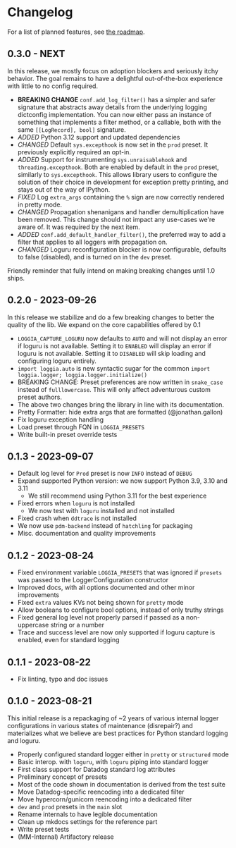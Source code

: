 # Changelog

For a list of planned features, see [the roadmap](ROADMAP.md).

## 0.3.0 - NEXT

In this release, we mostly focus on adoption blockers and seriously itchy behavior. The
goal remains to have a delightful out-of-the-box experience with little to no config
required.

- **BREAKING CHANGE** `conf.add_log_filter()` has a simpler and safer signature that
  abstracts away details from the underlying logging dictconfig implementation. You can
  now either pass an instance of something that implements a filter method, or a callable,
  both with the same `[[LogRecord], bool]` signature.
- *ADDED* Python 3.12 support and updated dependencies
- *CHANGED* Default `sys.excepthook` is now set in the `prod` preset. It previously explicitly
  required an opt-in.
- *ADDED* Support for instrumenting `sys.unraisablehook` and `threading.excepthook`. Both are
  enabled by default in the `prod` preset, similarly to `sys.excepthook`. This allows
  library users to configure the solution of their choice in development for exception
  pretty printing, and stays out of the way of IPython.
- *FIXED* Log `extra_args` containing the `%` sign are now correctly rendered in pretty mode.
- *CHANGED* Propagation shenanigans and handler demultiplication have been removed. This change
  should not impact any use-cases we're aware of. It was required by the next item.
- *ADDED* `conf.add_default_handler_filter()`, the preferred way to add a filter that applies to
  all loggers with propagation on.
- *CHANGED* Loguru reconfiguration blocker is now configurable, defaults to false (disabled),
  and is turned on in the `dev` preset.

Friendly reminder that fully intend on making breaking changes until 1.0 ships.

## 0.2.0 - 2023-09-26

In this release we stabilize and do a few breaking changes to better the quality of the lib.
We expand on the core capabilities offered by 0.1

- `LOGGIA_CAPTURE_LOGURU` now defaults to `AUTO` and will not display an
      error if loguru is not available. Setting it to `ENABLED` will display an
      error if loguru is not available. Setting it to `DISABLED` will skip
      loading and configuring loguru entirely.
- `import loggia.auto` is new syntactic sugar for the common
      `import loggia.logger; loggia.logger.initialize()`
- BREAKING CHANGE: Preset preferences are now written in `snake_case` instead
      of `fulllowercase`. This will only affect adventurous custom preset authors.
- The above two changes bring the library in line with its documentation.
- Pretty Formatter: hide extra args that are formatted (@jonathan.gallon)
- Fix loguru exception handling
- Load preset through FQN in `LOGGIA_PRESETS`
- Write built-in preset override tests

## 0.1.3 - 2023-09-07

- Default log level for `Prod` preset is now `INFO` instead of `DEBUG`
- Expand supported Python version: we now support Python 3.9, 3.10 and 3.11
  - We still recommend using Python 3.11 for the best experience
- Fixed errors when `loguru` is not installed
  - We now test with `loguru` installed and not installed
- Fixed crash when `ddtrace` is not installed
- We now use `pdm-backend` instead of `hatchling` for packaging
- Misc. documentation and quality improvements

## 0.1.2 - 2023-08-24

- Fixed environment variable `LOGGIA_PRESETS` that was ignored if `presets` was passed to the LoggerConfiguration constructor
- Improved docs, with all options documented and other minor improvements
- Fixed `extra` values KVs not being shown for `pretty` mode
- Allow booleans to configure bool options, instead of only truthy strings
- Fixed general log level not properly parsed if passed as a non-uppercase string or a number
- Trace and success level are now only supported if loguru capture is enabled, even for standard logging

## 0.1.1 - 2023-08-22

- Fix linting, typo and doc issues

## 0.1.0 - 2023-08-21

This initial release is a repackaging of ~2 years of various internal logger configurations
in various states of maintenance (disrepair?) and materializes what we believe are best
practices for Python standard logging and loguru.

- Properly configured standard logger either in `pretty` or `structured` mode
- Basic interop. with `loguru`, with `loguru` piping into standard logger
- First class support for Datadog standard log attributes
- Preliminary concept of presets
- Most of the code shown in documentation is derived from the test suite
- Move Datadog-specific reencoding into a dedicated filter
- Move hypercorn/gunicorn reencoding into a dedicated filter
- `dev` and `prod` presets in the `main` slot
- Rename internals to have legible documentation
- Clean up mkdocs settings for the reference part
- Write preset tests
- (MM-Internal) Artifactory release
